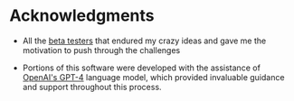 # Acknowledgments

- All the [beta testers](https://github.com/c1r15/.github/blob/main/beta_testers.md) that endured my crazy ideas and gave me the motivation to push through the challenges

- Portions of this software were developed with the assistance of [OpenAI's GPT-4](https://openai.com) language model, which provided invaluable guidance and support throughout this process.
